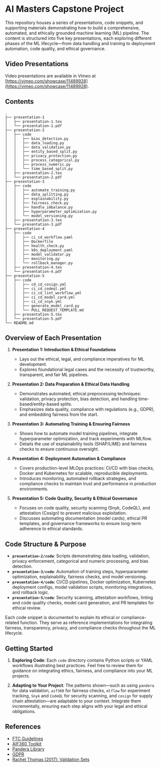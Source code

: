 # AI Masters Capstone Project

This repository houses a series of presentations, code snippets, and supporting materials demonstrating how to build a comprehensive, automated, and ethically grounded machine learning (ML) pipeline. The content is structured into five key presentations, each exploring different phases of the ML lifecycle—from data handling and training to deployment automation, code quality, and ethical governance.

## Video Presentations

Video presentations are available in Vimeo at [https://vimeo.com/showcase/11489928](https://vimeo.com/showcase/11489928).

## Contents

```plaintext
.
├── presentation-1
│   ├── presentation-1.tex
│   └── presentation-1.pdf
├── presentation-2
│   ├── code
│   │   ├── bias_detection.py
│   │   ├── data_loading.py
│   │   ├── data_validation.py
│   │   ├── entity_based_split.py
│   │   ├── privacy_protection.py
│   │   ├── process_categorical.py
│   │   ├── process_numeric.py
│   │   └── time_based_split.py
│   ├── presentation-2.tex
│   └── presentation-2.pdf
├── presentation-3
│   ├── code
│   │   ├── automate_training.py
│   │   ├── data_splitting.py
│   │   ├── explainability.py
│   │   ├── fairness_check.py
│   │   ├── handle_imbalance.py
│   │   ├── hyperparameter_optimization.py
│   │   └── model_versioning.py
│   ├── presentation-3.tex
│   └── presentation-3.pdf
├── presentation-4
│   ├── code
│   │   ├── ci_cd_workflow.yaml
│   │   ├── Dockerfile
│   │   ├── health_check.py
│   │   ├── k8s_deployment.yaml
│   │   ├── model_validator.py
│   │   ├── monitoring.py
│   │   └── rollback_manager.py
│   ├── presentation-4.tex
│   └── presentation-4.pdf
├── presentation-5
│   ├── code
│   │   ├── cd_cd_cosign.yml
│   │   ├── ci_cd_codeql.yml
│   │   ├── ci_cd_lint_workflow.yml
│   │   ├── ci_cd_model_card.yml
│   │   ├── ci_cd_snyk.yml
│   │   ├── generate_model_card.py
│   │   └── PULL_REQUEST_TEMPLATE.md
│   ├── presentation-5.tex
│   └── presentation-5.pdf
└── README.md
```

## Overview of Each Presentation

1. **Presentation 1: Introduction & Ethical Foundations**
   - Lays out the ethical, legal, and compliance imperatives for ML development.
   - Explores foundational legal cases and the necessity of trustworthy, transparent, and fair ML pipelines.

2. **Presentation 2: Data Preparation & Ethical Data Handling**
   - Demonstrates automated, ethical preprocessing techniques: validation, privacy protection, bias detection, and handling time-based/entity-based splits.
   - Emphasizes data quality, compliance with regulations (e.g., GDPR), and embedding fairness from the start.

3. **Presentation 3: Automating Training & Ensuring Fairness**
   - Shows how to automate model training pipelines, integrate hyperparameter optimization, and track experiments with MLflow.
   - Details the use of explainability tools (SHAP/LIME) and fairness checks to ensure continuous oversight.

4. **Presentation 4: Deployment Automation & Compliance**
   - Covers production-level MLOps practices: CI/CD with bias checks, Docker and Kubernetes for scalable, reproducible deployments.
   - Introduces monitoring, automated rollback strategies, and compliance checks to maintain trust and performance in production environments.

5. **Presentation 5: Code Quality, Security & Ethical Governance**
   - Focuses on code quality, security scanning (Snyk, CodeQL), and attestation (Cosign) to prevent malicious exploitation.
   - Discusses automating documentation (model cards), ethical PR templates, and governance frameworks to ensure long-term adherence to ethical standards.

## Code Structure & Purpose

- **`presentation-2/code`**: Scripts demonstrating data loading, validation, privacy enforcement, categorical and numeric processing, and bias detection.
- **`presentation-3/code`**: Automation of training steps, hyperparameter optimization, explainability, fairness checks, and model versioning.
- **`presentation-4/code`**: CI/CD pipelines, Docker optimization, Kubernetes deployment configs, model validation scripts, monitoring integrations, and rollback logic.
- **`presentation-5/code`**: Security scanning, attestation workflows, linting and code quality checks, model card generation, and PR templates for ethical review.

Each code snippet is documented to explain its ethical or compliance-related function. They serve as reference implementations for integrating fairness, transparency, privacy, and compliance checks throughout the ML lifecycle.

## Getting Started

1. **Exploring Code**:
   Each `code` directory contains Python scripts or YAML workflows illustrating best practices. Feel free to review them for guidance on integrating ethics, fairness, and compliance into your ML projects.

1. **Adapting to Your Project**:
   The patterns shown—such as using `pandera` for data validation, `aif360` for fairness checks, `mlflow` for experiment tracking, `Snyk` and `CodeQL` for security scanning, and `cosign` for supply chain attestation—are adaptable to your context. Integrate them incrementally, ensuring each step aligns with your legal and ethical obligations.

## References

- [FTC Guidelines](https://www.ftc.gov/)
- [AIF360 Toolkit](https://github.com/Trusted-AI/AIF360)
- [Pandera Library](https://pandera.readthedocs.io/)
- [GDPR](https://gdpr.eu/)
- [Rachel Thomas (2017): Validation Sets](https://rachel.fast.ai/posts/2017-11-13-validation-sets/)
